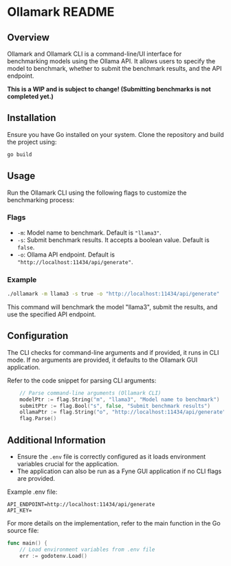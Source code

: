 # Ollamark README

## Overview
Ollamark and Ollamark CLI is a command-line/UI interface for benchmarking models using the Ollama API. It allows users to specify the model to benchmark, whether to submit the benchmark results, and the API endpoint.

**This is a WIP and is subject to change! (Submitting benchmarks is not completed yet.)**

## Installation
Ensure you have Go installed on your system. Clone the repository and build the project using:
```bash
go build
```

## Usage
Run the Ollamark CLI using the following flags to customize the benchmarking process:

### Flags
- `-m`: Model name to benchmark. Default is `"llama3"`.
- `-s`: Submit benchmark results. It accepts a boolean value. Default is `false`.
- `-o`: Ollama API endpoint. Default is `"http://localhost:11434/api/generate"`.

### Example
```bash
./ollamark -m llama3 -s true -o "http://localhost:11434/api/generate"
```

This command will benchmark the model "llama3", submit the results, and use the specified API endpoint.

## Configuration
The CLI checks for command-line arguments and if provided, it runs in CLI mode. If no arguments are provided, it defaults to the Ollamark GUI application.

Refer to the code snippet for parsing CLI arguments:

```55:59:main.go
	// Parse command-line arguments (Ollamark CLI)
	modelPtr := flag.String("m", "llama3", "Model name to benchmark")
	submitPtr := flag.Bool("s", false, "Submit benchmark results")
	ollamaPtr := flag.String("o", "http://localhost:11434/api/generate", "Ollama API endpoint")
	flag.Parse()
```


## Additional Information
- Ensure the `.env` file is correctly configured as it loads environment variables crucial for the application.
- The application can also be run as a Fyne GUI application if no CLI flags are provided.


Example .env file:
```
API_ENDPOINT=http://localhost:11434/api/generate
API_KEY=
```

For more details on the implementation, refer to the main function in the Go source file:

```48:276:main.go
func main() {
	// Load environment variables from .env file
	err := godotenv.Load()
```
